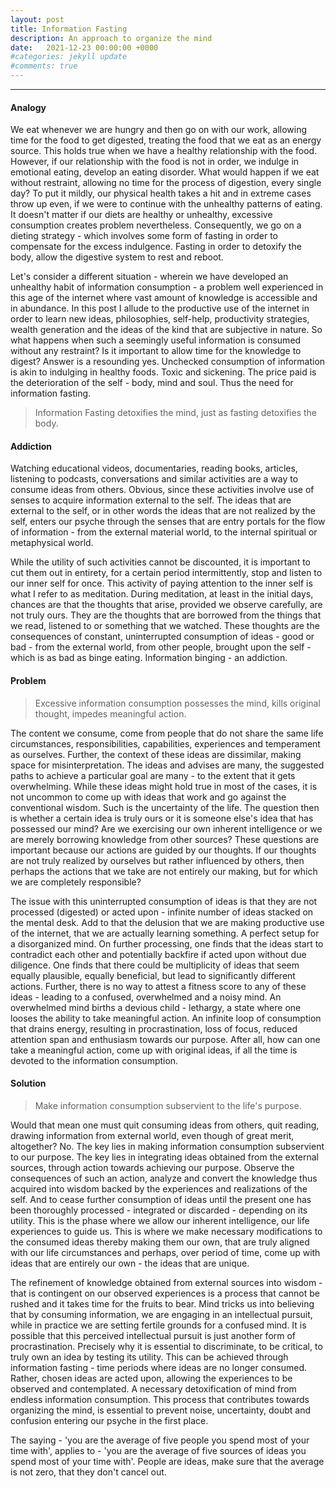 ```yaml
---
layout: post
title: Information Fasting
description: An approach to organize the mind
date:   2021-12-23 00:00:00 +0000
#categories: jekyll update
#comments: true
---
```

______

#### Analogy

We eat whenever we are hungry and then go on with our work, allowing time for the food to get digested, treating the food that we eat as an energy source. This holds true when we have a healthy relationship with the food. However, if our relationship with the food is not in order, we indulge in emotional eating, develop an eating disorder. What would happen if we eat without restraint, allowing no time for the process of digestion, every single day? To put it mildly, our physical health takes a hit and in extreme cases throw up even, if we were to continue with the unhealthy patterns of eating. It doesn't matter if our diets are healthy or unhealthy, excessive consumption creates problem nevertheless. Consequently, we go on a dieting strategy - which involves some form of fasting in order to compensate for the excess indulgence. Fasting in order to detoxify the body, allow the digestive system to rest and reboot.

Let's consider a different situation - wherein we have developed an unhealthy habit of information consumption - a problem well experienced in this age of the internet where vast amount of knowledge is accessible and in abundance. In this post I allude to the productive use of the internet in order to learn new ideas, philosophies, self-help, productivity strategies, wealth generation and the ideas of the kind that are subjective in nature. So what happens when such a seemingly useful information is consumed without any restraint? Is it important to allow time for the knowledge to digest? Answer is a resounding yes. Unchecked consumption of information is akin to indulging in healthy foods. Toxic and sickening. The price paid is the deterioration of the self - body, mind and soul. Thus the need for information fasting.

<blockquote>
Information Fasting detoxifies the mind, just as fasting detoxifies the body.
</blockquote>

#### Addiction

Watching educational videos, documentaries, reading books, articles, listening to podcasts, conversations and similar activities are a way to consume ideas from others. Obvious, since these activities involve use of senses to acquire information external to the self. The ideas that are external to the self, or in other words the ideas that are not realized by the self, enters our psyche through the senses that are entry portals for the flow of information - from the external material world, to the internal spiritual or metaphysical world.

While the utility of such activities cannot be discounted, it is important to cut them out in entirety, for a certain period intermittently, stop and listen to our inner self for once. This activity of paying attention to the inner self is what I refer to as meditation. During meditation, at least in the initial days, chances are that the thoughts that arise, provided we observe carefully, are not truly ours. They are the thoughts that are borrowed from the things that we read, listened to or something that we watched. These thoughts are the consequences of constant, uninterrupted consumption of ideas - good or bad - from the external world, from other people, brought upon the self - which is as bad as binge eating. Information binging - an addiction.

#### Problem
<blockquote>
Excessive information consumption possesses the mind, kills original thought, impedes meaningful action.
</blockquote>

The content we consume, come from people that do not share the same life circumstances, responsibilities, capabilities, experiences and temperament as ourselves. Further, the context of these ideas are dissimilar, making space for misinterpretation. The ideas and advises are many, the suggested paths to achieve a particular goal are many - to the extent that it gets overwhelming. While these ideas might hold true in most of the cases, it is not uncommon to come up with ideas that work and go against the conventional wisdom. Such is the uncertainty of the life. The question then is whether a certain idea is truly ours or it is someone else's idea that has possessed our mind? Are we exercising our own inherent intelligence or we are merely borrowing knowledge from other sources? These questions are important because our actions are guided by our thoughts. If our thoughts are not truly realized by ourselves but rather influenced by others, then perhaps the actions that we take are not entirely our making, but for which we are completely responsible?

The issue with this uninterrupted consumption of ideas is that they are not processed (digested) or acted upon - infinite number of ideas stacked on the mental desk. Add to that the delusion that we are making productive use of the internet, that we are actually learning something. A perfect setup for a disorganized mind. On further processing, one finds that the ideas start to contradict each other and potentially backfire if acted upon without due diligence. One finds that there could be multiplicity of ideas that seem equally plausible, equally beneficial, but lead to significantly different actions. Further, there is no way to attest a fitness score to any of these ideas - leading to a confused, overwhelmed and a noisy mind. An overwhelmed mind births a devious child - lethargy, a state where one looses the ability to take meaningful action. An infinite loop of consumption that drains energy, resulting in procrastination, loss of focus, reduced attention span and enthusiasm towards our purpose. After all, how can one take a meaningful action, come up with original ideas, if all the time is devoted to the information consumption.

#### Solution
<blockquote>
Make information consumption subservient to the life's purpose.
</blockquote>

Would that mean one must quit consuming ideas from others, quit reading, drawing information from external world, even though of great merit, altogether? No. The key lies in making information consumption subservient to our purpose. The key lies in integrating ideas obtained from the external sources, through action towards achieving our purpose. Observe the consequences of such an action, analyze and convert the knowledge thus acquired into wisdom backed by the experiences and realizations of the self. And to cease further consumption of ideas until the present one has been thoroughly processed - integrated or discarded - depending on its utility. This is the phase where we allow our inherent intelligence, our life experiences to guide us. This is where we make necessary modifications to the consumed ideas thereby making them our own, that are truly aligned with our life circumstances and perhaps, over period of time, come up with ideas that are entirely our own - the ideas that are unique.

The refinement of knowledge obtained from external sources into wisdom - that is contingent on our observed experiences is a process that cannot be rushed and it takes time for the fruits to bear. Mind tricks us into believing that by consuming information, we are engaging in an intellectual pursuit, while in practice we are setting fertile grounds for a confused mind. It is possible that this perceived intellectual pursuit is just another form of procrastination. Precisely why it is essential to discriminate, to be critical, to truly own an idea by testing its utility. This can be achieved through information fasting - time periods where ideas are no longer consumed. Rather, chosen ideas are acted upon, allowing the experiences to be observed and contemplated. A necessary detoxification of mind from endless information consumption. This process that contributes towards organizing the mind, is essential to prevent noise, uncertainty, doubt and confusion entering our psyche in the first place.

The saying - 'you are the average of five people you spend most of your time with', applies to - 'you are the average of five sources of ideas you spend most of your time with'. People are ideas, make sure that the average is not zero, that they don't cancel out.
